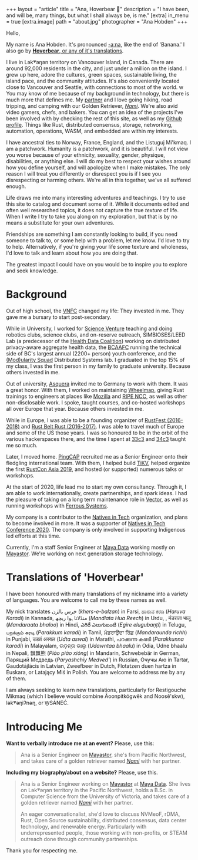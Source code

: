 +++
layout = "article"
title = "Ana, Hoverbear 🐻"
description = "I have been, and will be, many things, but what I shall always be, is me."
[extra]
in_menu = true
[extra.image]
path = "about.jpg"
photographer = "Ana Hobden"
+++

Hello,

My name is Ana Hobden. It's pronounced [-aːna](https://en.wiktionary.org/wiki/Rhymes:Icelandic/a%CB%90na), like the end of 'Banana.' I also go by [**Hoverbear**, or any of it's translations]((#translations-of-hoverbear)).

I live in Lək̓ʷəŋən territory on Vancouver Island, in Canada. There are around 92,000 residents in the city, and just under a million on the island. I grew up here, adore the cultures, green spaces, sustainable living, the island pace, and the community attitudes. It's also conveniently located close to Vancouver and Seattle, with connections to most of the world.
w
You may know of me because of my background in technology, but there is much more that defines me. My [partner](https://twitter.com/j_dowadi) and I love going hiking, road tripping, and camping with our Golden Retriever, [*Nami*](https://twitter.com/nami_num_nums). We're also avid video gamers, chefs, and bakers. You can get an idea of the projects I've been involved with by checking the rest of this site, as well as my [Github profile](https://github.com/hoverbear/). Things like Rust, distributed consensus, storage, networking, automation, operations, WASM, and embedded are within my interests.

I have ancestral ties to Norway, France, England, and the Listuguj Mi'kmaq. I am a patchwork. Humanity is a patchwork, and it is beautiful. I will not view you worse because of your ethnicity, sexuality, gender, physique, disabilities, or anything else. I will do my best to respect your wishes around how you define yourself, and will apologize when I make mistakes. The only reason I will treat you differently or disrespect you is if I see you disrespecting or harming others. We're all in this together, we've all suffered enough.

Life draws me into many interesting adventures and teachings. I try to use this site to catalog and document some of it. While it documents edited and often well researched topics, it does not capture the true *texture* of life. When I write I try to take you along on my exploration, but that is by no means a substitute for your own adventures.

Friendships are something I am constantly looking to build, if you need someone to talk to, or some help with a problem, let me know. I'd love to try to help. Alternatively, if you're giving your life some texture and wholeness, I'd love to talk and learn about how you are doing that.

The greatest impact I could have on you would be to inspire you to explore and seek knowledge.


# Background

Out of high school, the [VNFC](http://www.vnfc.ca/) changed my life: They invested in me. They gave me a bursary to start post-secondary.

While in University, I worked for [Science Venture](http://www.scienceventure.ca/) teaching and doing robotics clubs, science clubs, and on-reserve outreach, SIMBIOSES/LEED Lab (a predecessor of the [Health Data Coalition](http://hdcbc.ca/)) working on distributed privacy-aware aggregate health data, the [BCAAFC](http://bcaafc.com/) running the technical side of BC's largest annual (2200+ person) youth conference, and the [(Mod)ularity Squad](https://yvonnecoady.com/) Distributed Systems lab. I graduated in the top 15% of my class, I was the first person in my family to graduate university. Because others invested in me.

Out of university, [Asquera](http://asquera.de/) invited me to Germany to work with them. It was a great honor. With them, I worked on maintaining [Wheelmap](https://wheelmap.org/), giving Rust trainings to engineers at places like [Mozilla](https://www.mozilla.org/en-US/) and [RIPE NCC](https://www.ripe.net/), as well as other non-disclosable work. I spoke, taught courses, and co-hosted workshops all over Europe that year. Because others invested in me.

While in Europe, I was able to be a founding organizer of [RustFest (2016-2018)](https://rustfest.global/) and [Rust Belt Rust (2016-2017)](https://www.rust-belt-rust.com/). I was able to travel much of Europe and some of the US those years. I was so honoured to be in the orbit of the various hackerspaces there, and the time I spent at [33c3](https://media.ccc.de/c/33c3) and [34c3](https://media.ccc.de/c/34c3) taught me so much.

Later, I moved home. [PingCAP](http://pingcap.com/) recruited me as a Senior Engineer onto their fledgling international team. With them, I helped build [TiKV](http://tikv.org/), helped organize the first [RustCon Asia 2019](https://rustcon.asia/), and hosted (or supported) numerous talks or workshops.

At the start of 2020, life lead me to start my own consultancy. Through it, I am able to work internationally, create partnerships, and spark ideas. I had the pleasure of taking on a long term maintenance role in [Vector](https://vector.dev/), as well as running workshops with [Ferrous Systems](https://ferrous-systems.com/).

My company is a contributor to the [Natives in Tech](https://nativesintech.org/) organization, and plans to become involved in more. It was a supporter of [Natives in Tech Conference 2020](https://www.youtube.com/watch?v=kV8IpFhZmHs). The company is only involved in supporting Indigenous led efforts at this time.

Currently, I'm a staff Senior Engineer at [Maya Data](https://mayadata.io/) working mostly on [Mayastor](https://github.com/openebs/Mayastor). We're working on next generation storage technology.


# Translations of 'Hoverbear'

I have been honoured with many translations of my nickname into a variety of languages. You are welcome to call me by these names as well.

My nick translates خرس بالزن (*khers-e-balzan*) in Farsi, ಹಾರುವ ಕರಡಿ (*Haruva Karadi*) in Kannada, منڈلاتا ہوا ریچھ (*Mandlata Hua Reech*) in Urdu, , मंडराता भालू (*Mandaraata bhaloo*) in Hindi, ఎగిరే ఎలుగుబంటి (*Egire elugubaṇṭi*) in Telugu, பறக்கும் கரடி (*Parakkum karadi*) in Tamil, ਮੰਡਰਾਉਂਦਾ ਰਿੱਛ (*Mandaraunda richh*) in Punjabi, उडतं अस्वल (*Udta aswal*) in Marathi, പറക്കുന്ന കരടി (*Parakkunna karadi*) in Malayalam, ଉଡ଼ନ୍ତା ଭାଲୁ (*Udawntaa bhaalu*) in Odia, Udne bhaalu in Nepali, 飘飘熊 (*Piāo piāo xióng*) in Mandarin, Schwebebär in German, Парящий Медведь (*Paryashchiy Medved'*) in Russian, Очучы Аю in Tartar, Gaudotājlācis in Latvian, Zweefbeer in Dutch, Flotatzen duen hartza in Euskara, or Latający Miś in Polish. You are welcome to address me by any of them.

I am always seeking to learn new translations, particularly for Restigouche Míkmaq (which I believe would combine Āoonpitkōgwĕk and Noosĕ'skw), lək̓ʷəŋiʔnəŋ, or W̱SÁNEĆ.

# Introducing Me

**Want to verbally introduce me at an event?** Please, use this:

> Ana is a Senior Engineer on [Mayastor](https://github.com/openebs/Mayastor), she's from Pacific Northwest, and  takes care of a golden retriever named [*Nami*](https://twitter.com/nami_num_nums) with her partner.

**Including my biography/about on a website?** Please, use this.

> Ana is a Senior Engineer working on [Mayastor](https://github.com/openebs/Mayastor) at [Maya Data](https://mayadata.io/). She lives on Lək̓ʷəŋən territory in the Pacific Northwest, holds a B.Sc. in Computer Science from the University of Victoria, and takes care of a golden retriever named [*Nami*](https://twitter.com/nami_num_nums) with her partner.
> 
>
>
> An eager conversationalist, she'd love to discuss NVMeoF, rDMA, Rust, Open Source sustainability, distributed consensus, data center technology, and renewable energy. Particularly with underrepresented people, those working with non-profits, or STEAM outreach done through community partnerships.

Thank you for respecting me.